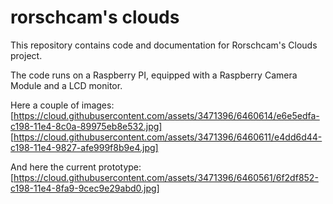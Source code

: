# rorschcam's clouds

This repository contains code and documentation for Rorschcam's Clouds project.

The code runs on a Raspberry PI, equipped with a Raspberry Camera Module
and a LCD monitor.

Here a couple of images:
[https://cloud.githubusercontent.com/assets/3471396/6460614/e6e5edfa-c198-11e4-8c0a-89975eb8e532.jpg]
[https://cloud.githubusercontent.com/assets/3471396/6460611/e4dd6d44-c198-11e4-9827-afe999f8b9e4.jpg]

And here the current prototype:
[https://cloud.githubusercontent.com/assets/3471396/6460561/6f2df852-c198-11e4-8fa9-9cec9e29abd0.jpg]
